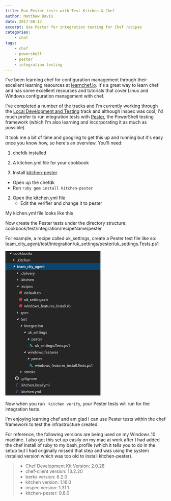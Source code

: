```yaml
---
title: Run Pester tests with Test Kitchen & Chef
author: Matthew Davis
date: 2017-08-17
excerpt: Use Pester for integration testing for Chef recipes
categories: 
    - chef
tags:
    - chef
    - powershell
    - pester
    - integration testing
---
```


I've been learning chef for configuration management through their excellent learning resources at [learnchef.io]. It's a great way to learn chef and has some excellent resources and tutorials that cover Linux and Windows configuration management with chef.

I've completed a number of the tracks and I'm currently working through the [Local Development and Testing] track and although inspec was cool, I'd much prefer to run integration tests with [Pester], the PowerShell testing framework (which I'm also learning and incorporating it as much as possible).

It took me a bit of time and googling to get this up and running but it's easy once you know how, so here's an overview.
You'll need:
1. chefdk installed
2. A kitchen.yml file for your cookbook

1. Install [kitchen-pester]
 - Open up the chefdk 
 - Run ```ruby gem install kitchen-pester ```

2. Open the kitchen.yml file
   - Edit the verifier and change it to pester 

My kichen.yml file looks like this

<script src="https://gist.github.com/MatthewJDavis/43ecc7e3b81d42b9d260a06b33de233f.js"></script>

Now create the Pester tests under the directory structure:
cookbook/test/integration/recipeName/pester

For example, a recipe called uk_settings, create a Pester test file like so:
team_city_agent/test/integration/uk_settings/pester/uk_settings.Tests.ps1

![Directory tree of tests](/images/chef-pester/directory-layout.png)
 

Now when you run ``` kitchen verify```, your Pester tests will run for the integration tests.

I'm enjoying learning chef and am glad I can use Pester tests within the chef framework to test the infrastructure created.

For reference, the following versions are being used on my Windows 10 machine. I also got this set up easily on my mac at work after I had added the chef install of ruby to my bash_profile (which it tells you to do in the setup but I had originally missed that step and was using the system installed version which was too old to install kitchen-pester).

>- Chef Development Kit Version: 2.0.28
> - chef-client version: 13.2.20
> - berks version: 6.2.0
> - kitchen version: 1.16.0
> - inspec version: 1.31.1
> - kitchen-pester: 0.8.0




[learnchef.io]: https://learn.chef.io/
[Pester]: https://github.com/pester/Pester
[Local Development and Testing]: https://learn.chef.io/tracks/local-development-and-testing#/
[kitchen-pester]: https://github.com/test-kitchen/kitchen-pester
